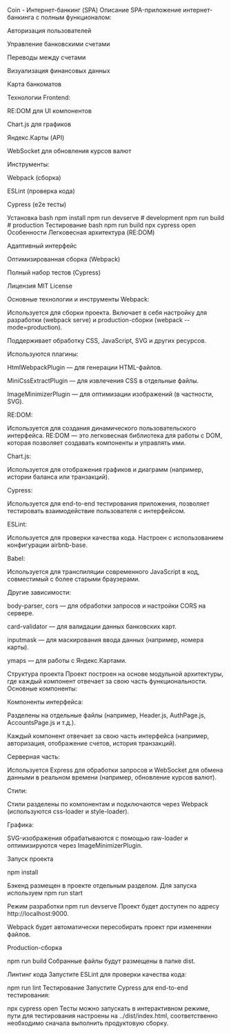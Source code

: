 Coin - Интернет-банкинг (SPA)
Описание
SPA-приложение интернет-банкинга с полным функционалом:

Авторизация пользователей

Управление банковскими счетами

Переводы между счетами

Визуализация финансовых данных

Карта банкоматов

Технологии
Frontend:

RE:DOM для UI компонентов

Chart.js для графиков

Яндекс.Карты (API)

WebSocket для обновления курсов валют

Инструменты:

Webpack (сборка)

ESLint (проверка кода)

Cypress (e2e тесты)

Установка
bash
npm install
npm run devserve  # development
npm run build    # production
Тестирование
bash
npm run build
npx cypress open
Особенности
Легковесная архитектура (RE:DOM)

Адаптивный интерфейс

Оптимизированная сборка (Webpack)

Полный набор тестов (Cypress)

Лицензия
MIT License


Основные технологии и инструменты
Webpack:

Используется для сборки проекта. Включает в себя настройку для разработки (webpack serve) и production-сборки (webpack --mode=production).

Поддерживает обработку CSS, JavaScript, SVG и других ресурсов.

Используются плагины:

HtmlWebpackPlugin — для генерации HTML-файлов.

MiniCssExtractPlugin — для извлечения CSS в отдельные файлы.

ImageMinimizerPlugin — для оптимизации изображений (в частности, SVG).

RE:DOM:

Используется для создания динамического пользовательского интерфейса. RE:DOM — это легковесная библиотека для работы с DOM, которая позволяет создавать компоненты и управлять ими.

Chart.js:

Используется для отображения графиков и диаграмм (например, истории баланса или транзакций).

Cypress:

Используется для end-to-end тестирования приложения, позволяет тестировать взаимодействие пользователя с интерфейсом.

ESLint:

Используется для проверки качества кода. Настроен с использованием конфигурации airbnb-base.

Babel:

Используется для транспиляции современного JavaScript в код, совместимый с более старыми браузерами.

Другие зависимости:

body-parser, cors — для обработки запросов и настройки CORS на сервере.

card-validator — для валидации данных банковских карт.

inputmask — для маскирования ввода данных (например, номера карты).

ymaps — для работы с Яндекс.Картами.

Структура проекта
Проект построен на основе модульной архитектуры, где каждый компонент отвечает за свою часть функциональности. Основные компоненты:

Компоненты интерфейса:

Разделены на отдельные файлы (например, Header.js, AuthPage.js, AccountsPage.js и т.д.).

Каждый компонент отвечает за свою часть интерфейса (например, авторизация, отображение счетов, история транзакций).

Серверная часть:

Используется Express для обработки запросов и WebSocket для обмена данными в реальном времени (например, обновление курсов валют).

Стили:

Стили разделены по компонентам и подключаются через Webpack (используются css-loader и style-loader).

Графика:

SVG-изображения обрабатываются с помощью raw-loader и оптимизируются через ImageMinimizerPlugin.

Запуск проекта

npm install

Бэкенд размещен в проекте отдельным разделом. Для запуска используем 
npm run start 

Режим разработки
npm run devserve
Проект будет доступен по адресу http://localhost:9000.

Webpack будет автоматически пересобирать проект при изменении файлов.

Production-сборка

npm run build
Собранные файлы будут размещены в папке dist.

Линтинг кода
Запустите ESLint для проверки качества кода:

npm run lint
Тестирование
Запустите Cypress для end-to-end тестирования:


npx cypress open
Тесты можно запускать в интерактивном режиме, пути для тестирования настроены на ../dist/index.html, соответственно необходимо сначала выполнить продуктовую сборку. 


